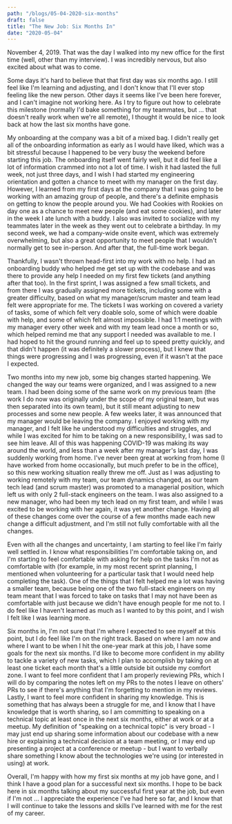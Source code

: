 ```yaml
---
path: "/blogs/05-04-2020-six-months"
draft: false 
title: "The New Job: Six Months In"
date: "2020-05-04"
---
```


November 4, 2019. That was the day I walked into my new office for the first time (well, other than my interview). I was incredibly nervous, but also excited about what was to come.

Some days it's hard to believe that that first day was six months ago. I still feel like I'm learning and adjusting, and I don't know that I'll ever stop feeling like the new person. Other days it seems like I've been here forever, and I can't imagine not working here. As I try to figure out how to celebrate this milestone (normally I'd bake something for my teammates, but ... that doesn't really work when we're all remote), I thought it would be nice to look back at how the last six months have gone.

My onboarding at the company was a bit of a mixed bag. I didn't really get all of the onboarding information as early as I would have liked, which was a bit stressful because I happened to be very busy the weekend before starting this job. The onboarding itself went fairly well, but it did feel like a lot of information crammed into not a lot of time. I wish it had lasted the full week, not just three days, and I wish I had started my engineering orientation and gotten a chance to meet with my manager on the first day. However, I learned from my first days at the company that I was going to be working with an amazing group of people, and there's a definite emphasis on getting to know the people around you. We had Cookies with Rookies on day one as a chance to meet new people (and eat some cookies), and later in the week I ate lunch with a buddy. I also was invited to socialize with my teammates later in the week as they went out to celebrate a birthday. In my second week, we had a company-wide onsite event, which was extremely overwhelming, but also a great opportunity to meet people that I wouldn't normally get to see in-person. And after that, the full-time work began.

Thankfully, I wasn't thrown head-first into my work with no help. I had an onboarding buddy who helped me get set up with the codebase and was there to provide any help I needed on my first few tickets (and anything after that too). In the first sprint, I was assigned a few small tickets, and from there I was gradually assigned more tickets, including some with a greater difficulty, based on what my manager/scrum master and team lead felt were appropriate for me. The tickets I was working on covered a variety of tasks, some of which felt very doable solo, some of which were doable with help, and some of which felt almost impossible. I had 1:1 meetings with my manager every other week and with my team lead once a month or so, which helped remind me that any support I needed was available to me. I had hoped to hit the ground running and feel up to speed pretty quickly, and that didn't happen (it was definitely a slower process), but I knew that things were progressing and I was progressing, even if it wasn't at the pace I expected.

Two months into my new job, some big changes started happening. We changed the way our teams were organized, and I was assigned to a new team. I had been doing some of the same work on my previous team (the work I do now was originally under the scope of my original team, but was then separated into its own team), but it still meant adjusting to new processes and some new people. A few weeks later, it was announced that my manager would be leaving the company. I enjoyed working with my manager, and I felt like he understood my difficulties and struggles, and while I was excited for him to be taking on a new responsibility, I was sad to see him leave. All of this was happening COVID-19 was making its way around the world, and less than a week after my manager's last day, I was suddenly working from home. I've never been great at working from home (I have worked from home occasionally, but much prefer to be in the office), so this new working situation really threw me off. Just as I was adjusting to working remotely with my team, our team dynamics changed, as our team tech lead (and scrum master) was promoted to a managerial position, which left us with only 2 full-stack engineers on the team. I was also assigned to a new manager, who had been my tech lead on my first team, and while I was excited to be working with her again, it was yet another change. Having all of these changes come over the course of a few months made each new change a difficult adjustment, and I'm still not fully comfortable with all the changes.

Even with all the changes and uncertainty, I am starting to feel like I'm fairly well settled in. I know what responsibilities I'm comfortable taking on, and I'm starting to feel comfortable with asking for help on the tasks I'm not as comfortable with (for example, in my most recent sprint planning, I mentioned when volunteering for a particular task that I would need help completing the task). One of the things that I felt helped me a lot was having a smaller team, because being one of the two full-stack engineers on my team meant that I was forced to take on tasks that I may not have been as comfortable with just because we didn't have enough people for me not to. I do feel like I haven't learned as much as I wanted to by this point, and I wish I felt like I was learning more.

Six months in, I'm not sure that I'm where I expected to see myself at this point, but I do feel like I'm on the right track. Based on where I am now and where I want to be when I hit the one-year mark at this job, I have some goals for the next six months. I'd like to become more confident in my ability to tackle a variety of new tasks, which I plan to accomplish by taking on at least one ticket each month that's a little outside bit outside my comfort zone. I want to feel more confident that I am properly reviewing PRs, which I will do by comparing the notes left on my PRs to the notes I leave on others' PRs to see if there's anything that I'm forgetting to mention in my reviews. Lastly, I want to feel more confident in sharing my knowledge. This is something that has always been a struggle for me, and I know that I have knowledge that is worth sharing, so I am committing to speaking on a technical topic at least once in the next six months, either at work or at a meetup. My definition of "speaking on a technical topic" is very broad - I may just end up sharing some information about our codebase with a new hire or explaining a technical decision at a team meeting, or I may end up presenting a project at a conference or meetup - but I want to verbally share something I know about the technologies we're using (or interested in using) at work.

Overall, I'm happy with how my first six months at my job have gone, and I think I have a good plan for a successful next six months. I hope to be back here in six months talking about my successful first year at the job, but even if I'm not ... I appreciate the experience I've had here so far, and I know that I will continue to take the lessons and skills I've learned with me for the rest of my career.